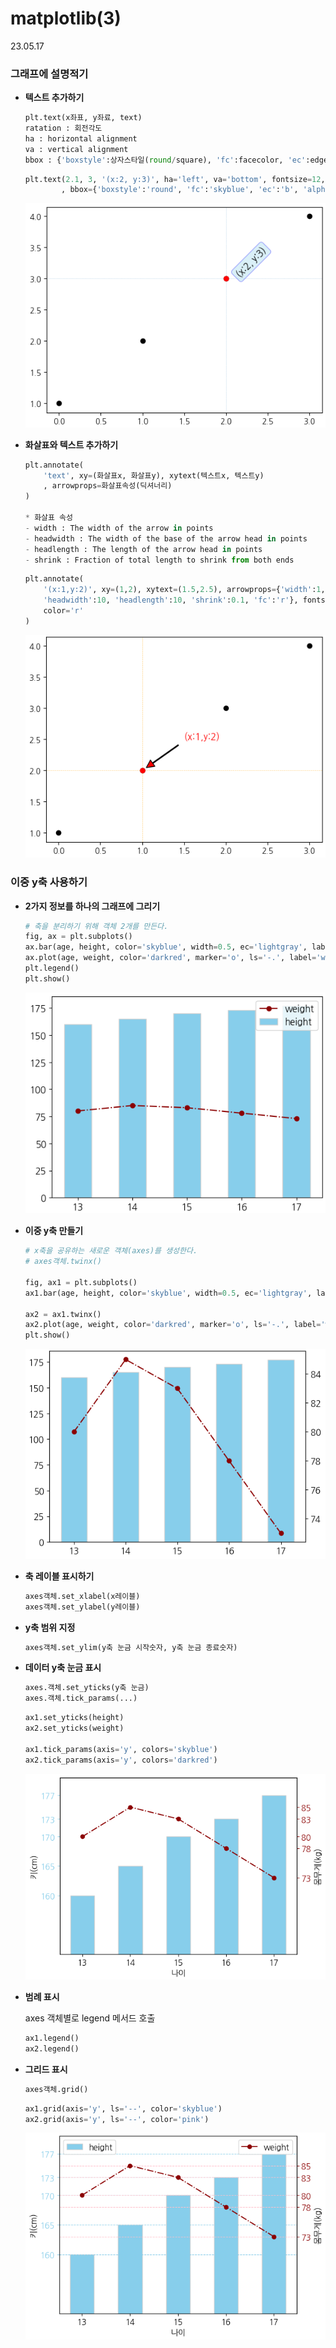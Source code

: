 # matplotlib(3)

23.05.17

### 그래프에 설명적기

- **텍스트 추가하기**
    
    ```python
    plt.text(x좌표, y좌료, text)
    ratation : 회전각도
    ha : horizontal alignment
    va : vertical alignment
    bbox : {'boxstyle':상자스타일(round/square), 'fc':facecolor, 'ec':edgecolor, ...}
    ```
    
    ```python
    plt.text(2.1, 3, '(x:2, y:3)', ha='left', va='bottom', fontsize=12, rotation=45
            , bbox={'boxstyle':'round', 'fc':'skyblue', 'ec':'b', 'alpha':0.3})
    ```
    
    ![Untitled](./img/matplotlib(3)/Untitled.png)
    

- **화살표와 텍스트 추가하기**
    
    ```python
    plt.annotate(
    	'text', xy=(화살표x, 화살표y), xytext(텍스트x, 텍스트y)
    	, arrowprops=화살표속성(딕셔너리)
    )
    
    * 화살표 속성
    - width : The width of the arrow in points
    - headwidth : The width of the base of the arrow head in points
    - headlength : The length of the arrow head in points
    - shrink : Fraction of total length to shrink from both ends
    ```
    
    ```python
    plt.annotate(
    	'(x:1,y:2)', xy=(1,2), xytext=(1.5,2.5), arrowprops={'width':1, 
    	'headwidth':10, 'headlength':10, 'shrink':0.1, 'fc':'r'}, fontsize=12, 
    	color='r'
    )
    ```
    
    ![Untitled](./img/matplotlib(3)/Untitled%201.png)
    

### 이중 y축 사용하기

- **2가지 정보를 하나의 그래프에 그리기**
    
    ```python
    # 축을 분리하기 위해 객체 2개를 만든다.
    fig, ax = plt.subplots()
    ax.bar(age, height, color='skyblue', width=0.5, ec='lightgray', label='height')
    ax.plot(age, weight, color='darkred', marker='o', ls='-.', label='weight')
    plt.legend()
    plt.show()
    ```
    
    ![Untitled](./img/matplotlib(3)/Untitled%202.png)
    

- **이중 y축 만들기**
    
    ```python
    # x축을 공유하는 새로운 객체(axes)를 생성한다. 
    # axes객체.twinx()
    
    fig, ax1 = plt.subplots()
    ax1.bar(age, height, color='skyblue', width=0.5, ec='lightgray', label='height')
    
    ax2 = ax1.twinx()
    ax2.plot(age, weight, color='darkred', marker='o', ls='-.', label='weight')
    plt.show()
    ```
    
    ![Untitled](./img/matplotlib(3)/Untitled%203.png)
    

- **축 레이블 표시하기**
    
    ```python
    axes객체.set_xlabel(x레이블)
    axes객체.set_ylabel(y레이블)
    ```
    
- **y축 범위 지정**
    
    ```python
    axes객체.set_ylim(y축 눈금 시작숫자, y축 눈금 종료숫자)
    ```
    

- **데이터 y축 눈금 표시**
    
    ```python
    axes.객체.set_yticks(y축 눈금)
    axes.객체.tick_params(...)
    ```
    
    ```python
    ax1.set_yticks(height)
    ax2.set_yticks(weight)
    
    ax1.tick_params(axis='y', colors='skyblue')
    ax2.tick_params(axis='y', colors='darkred')
    ```
    
    ![Untitled](./img/matplotlib(3)/Untitled%204.png)
    

- **범례 표시**
    
    axes 객체별로 legend 메서드 호출
    
    ```python
    ax1.legend()
    ax2.legend()
    ```
    

- **그리드 표시**
    
    ```python
    axes객체.grid()
    ```
    
    ```python
    ax1.grid(axis='y', ls='--', color='skyblue')
    ax2.grid(axis='y', ls='--', color='pink')
    ```
    
    ![Untitled](./img/matplotlib(3)/Untitled%205.png)

